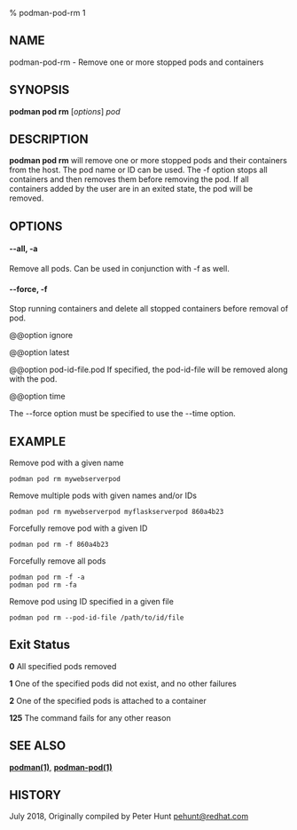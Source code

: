 % podman-pod-rm 1

## NAME

podman\-pod\-rm - Remove one or more stopped pods and containers

## SYNOPSIS

**podman pod rm** [*options*] _pod_

## DESCRIPTION

**podman pod rm** will remove one or more stopped pods and their containers from the host. The pod name or ID can be used. The \-f option stops all containers and then removes them before removing the pod. If all containers added by the user are in an exited state, the pod will be removed.

## OPTIONS

#### **--all**, **-a**

Remove all pods. Can be used in conjunction with \-f as well.

#### **--force**, **-f**

Stop running containers and delete all stopped containers before removal of pod.

@@option ignore

@@option latest

@@option pod-id-file.pod
If specified, the pod-id-file will be removed along with the pod.

@@option time

The --force option must be specified to use the --time option.

## EXAMPLE

Remove pod with a given name

```
podman pod rm mywebserverpod
```

Remove multiple pods with given names and/or IDs

```
podman pod rm mywebserverpod myflaskserverpod 860a4b23
```

Forcefully remove pod with a given ID

```
podman pod rm -f 860a4b23
```

Forcefully remove all pods

```
podman pod rm -f -a
podman pod rm -fa
```

Remove pod using ID specified in a given file

```
podman pod rm --pod-id-file /path/to/id/file
```

## Exit Status

**0** All specified pods removed

**1** One of the specified pods did not exist, and no other failures

**2** One of the specified pods is attached to a container

**125** The command fails for any other reason

## SEE ALSO

**[podman(1)](podman.md)**, **[podman-pod(1)](podman-pod/podman-pod.md)**

## HISTORY

July 2018, Originally compiled by Peter Hunt <pehunt@redhat.com>
